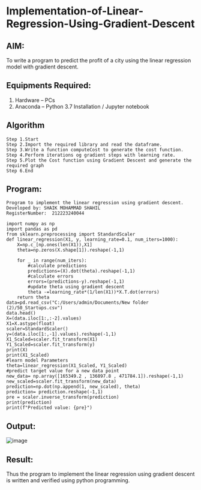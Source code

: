 # Implementation-of-Linear-Regression-Using-Gradient-Descent

## AIM:
To write a program to predict the profit of a city using the linear regression model with gradient descent.

## Equipments Required:
1. Hardware – PCs
2. Anaconda – Python 3.7 Installation / Jupyter notebook

## Algorithm
```
Step 1.Start
Step 2.Import the required library and read the dataframe.
Step 3.Write a function computeCost to generate the cost function.
Step 4.Perform iterations og gradient steps with learning rate.
Step 5.Plot the Cost function using Gradient Descent and generate the required graph
Step 6.End
```
## Program:
```
Program to implement the linear regression using gradient descent.
Developed by: SHAIK MOHAMMAD SHAHIL
RegisterNumber:  212223240044
```
```
import numpy as np
import pandas as pd 
from sklearn.preprocessing import StandardScaler 
def linear_regression(X1, y, learning_rate=0.1, num_iters=1000):
    X=np.c_[np.ones(len(X1)),X1]
    theta=np.zeros(X.shape[1]).reshape(-1,1)
    
    for _ in range(num_iters):
        #calculate predictions
        predictions=(X).dot(theta).reshape(-1,1)
        #calculate errors
        errors=(predictions-y).reshape(-1,1)
        #update theta using gradient descent 
        theta -=learning_rate*(1/len(X1))*X.T.dot(errors)
    return theta
data=pd.read_csv("C:/Users/admin/Documents/New folder (2)/50_Startups.csv")
data.head()
X=(data.iloc[1:,:-2].values)
X1=X.astype(float)
scaler=StandardScaler()
y=(data.iloc[1:,-1].values).reshape(-1,1)
X1_Scaled=scaler.fit_transform(X1)
Y1_Scaled=scaler.fit_transform(y)
print(X)
print(X1_Scaled)
#learn model Parameters
theta=linear_regression(X1_Scaled, Y1_Scaled)
#predict target value for a new data point
new_data= np.array([165349.2 , 136897.8 , 471784.1]).reshape(-1,1)
new_scaled=scaler.fit_transform(new_data)
prediction=np.dot(np.append(1, new_scaled), theta)
prediction= prediction.reshape(-1,1)
pre = scaler.inverse_transform(prediction)
print(prediction)
print(f"Predicted value: {pre}")
```

## Output:
![image](https://github.com/user-attachments/assets/742e09b5-44c9-4e8f-96e4-77f38ddd36d2)


## Result:
Thus the program to implement the linear regression using gradient descent is written and verified using python programming.
